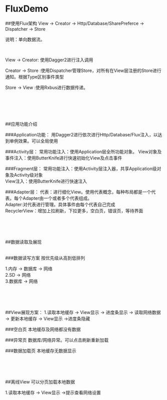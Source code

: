 # FluxDemo

##使用Flux架构
View -> Creator -> Http/Database/SharePreferce -> Dispatcher -> Store
  
  说明：单向数据流。

<br>

  View -> Creator: 使用Dagger2进行注入调用
<br>


  Creator -> Store :使用Dispatcher管理Store，对所有在View层注册的Store进行通知。根据Type区别事件类型
<br>


  Store -> View :使用Rxbus进行数据传递。

<br>
<br>
<br>
<br>

##应用功能介绍



###Application功能：
  用Dagger2进行依次进行Http/Database/Flux注入，以达到单例效果。可以全局使用<br>



###Activity层：
  常用功能注入：使用Application层全所功能对象。
  View对象及事件注入：使用ButterKnife进行快速初始化View及点击事件<br>



###Fragment层：
  常用功能注入：使用Activity层注入器，共享Application级对象及Activity级对象<br>
  View注入：使用ButterKnife进行快速注入<br>



###Adapter层：
  代表：进行细化View。使用代表概念，每种布局都是一个代表。每个Adapter由一个或者多个代表组成。<br>
  Adapter:对代表进行管理。具体事件由每个代表自己完成<br>
  RecyclerView：增加上拉刷新，下拉更多，空白页，错误页，等待界面<br>


<br>
<br>
<br>


##数据读取及展现

<br>
###数据读写方案
  按优先级从高到低排列

  1.内存 -> 数据库 -> 网络 <br>
  2.SD -> 网络 <br>
  3.数据库 -> 网络 <br>

<br>
<br>
<br>


##View展现方案：
  1.读取本地缓存 -> View显示 -> 进度条显示 -> 读取网络数据 -> 更新本地缓存 -> View显示 ->进度条隐藏 <br>

###空白页
  本地缓存及网络都没有数据<br>

###异常页
  数据库/网络异常。可以点击刷新重新加载<br>

###数据加载页
  本地缓存无数据显示<br>

<br>
<br>
<br>

##离线View
可以分页加载本地数据<br>

  1.读取本地缓存 -> View显示 ->提示查看网络设置<br>

  

